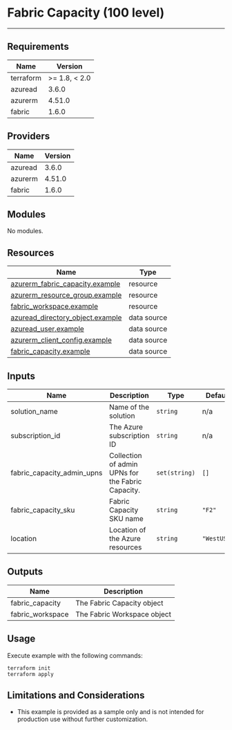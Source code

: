 <!-- BEGIN_TF_DOCS -->
# Fabric Capacity (100 level)

---

## Requirements

| Name      | Version       |
|-----------|---------------|
| terraform | >= 1.8, < 2.0 |
| azuread   | 3.6.0         |
| azurerm   | 4.51.0        |
| fabric    | 1.6.0         |

## Providers

| Name    | Version |
|---------|---------|
| azuread | 3.6.0   |
| azurerm | 4.51.0  |
| fabric  | 1.6.0   |

## Modules

No modules.

## Resources

| Name                                                                                                                                   | Type        |
|----------------------------------------------------------------------------------------------------------------------------------------|-------------|
| [azurerm_fabric_capacity.example](https://registry.terraform.io/providers/hashicorp/azurerm/4.51.0/docs/resources/fabric_capacity)     | resource    |
| [azurerm_resource_group.example](https://registry.terraform.io/providers/hashicorp/azurerm/4.51.0/docs/resources/resource_group)       | resource    |
| [fabric_workspace.example](https://registry.terraform.io/providers/microsoft/fabric/1.6.0/docs/resources/workspace)                    | resource    |
| [azuread_directory_object.example](https://registry.terraform.io/providers/hashicorp/azuread/3.6.0/docs/data-sources/directory_object) | data source |
| [azuread_user.example](https://registry.terraform.io/providers/hashicorp/azuread/3.6.0/docs/data-sources/user)                         | data source |
| [azurerm_client_config.example](https://registry.terraform.io/providers/hashicorp/azurerm/4.51.0/docs/data-sources/client_config)      | data source |
| [fabric_capacity.example](https://registry.terraform.io/providers/microsoft/fabric/1.6.0/docs/data-sources/capacity)                   | data source |

## Inputs

| Name                          | Description                                       | Type          | Default     | Required |
|-------------------------------|---------------------------------------------------|---------------|-------------|:--------:|
| solution\_name                | Name of the solution                              | `string`      | n/a         |   yes    |
| subscription\_id              | The Azure subscription ID                         | `string`      | n/a         |   yes    |
| fabric\_capacity\_admin\_upns | Collection of admin UPNs for the Fabric Capacity. | `set(string)` | `[]`        |    no    |
| fabric\_capacity\_sku         | Fabric Capacity SKU name                          | `string`      | `"F2"`      |    no    |
| location                      | Location of the Azure resources                   | `string`      | `"WestUS3"` |    no    |

## Outputs

| Name              | Description                 |
|-------------------|-----------------------------|
| fabric\_capacity  | The Fabric Capacity object  |
| fabric\_workspace | The Fabric Workspace object |

## Usage

Execute example with the following commands:

```shell
terraform init
terraform apply
```

## Limitations and Considerations

- This example is provided as a sample only and is not intended for production use without further customization.
<!-- END_TF_DOCS -->